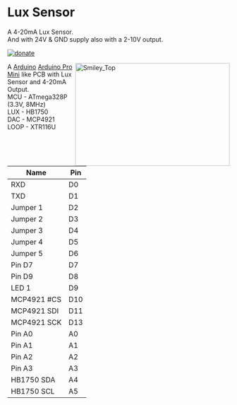 # Lux Sensor  
A 4-20mA Lux Sensor.  
And with 24V & GND supply also with a 2-10V output.  

[![donate](https://img.shields.io/badge/donate-PayPal-blue.svg)](https://www.paypal.me/Sinclair81)  
  
<!-- markdownlint-disable MD033 -->  
<img src="https://github.com/Sinclair81/LED_Smiley/blob/master/lux-sensor_Top.png" align="right" alt="Smiley_Top" height="233" width="350">  
  
<!-- markdownlint-enable MD033 -->  
  
A [Arduino](https://www.arduino.cc) [Arduino Pro Mini](https://store.arduino.cc/arduino-pro-mini) like PCB with Lux Sensor and 4-20mA Output.  
MCU - ATmega328P (3.3V, 8MHz)  
LUX - HB1750  
DAC - MCP4921  
LOOP - XTR116U  
  
Name            | Pin
--------------- | ---------------------
RXD             | D0  
TXD             | D1  
Jumper 1        | D2  
Jumper 2        | D3  
Jumper 3        | D4  
Jumper 4        | D5  
Jumper 5        | D6
Pin D7          | D7  
Pin D9          | D8
LED 1           | D9  
MCP4921 #CS     | D10  
MCP4921 SDI     | D11  
MCP4921 SCK     | D13  
Pin A0          | A0  
Pin A1          | A1  
Pin A2          | A2  
Pin A3          | A3  
HB1750 SDA      | A4  
HB1750 SCL      | A5  